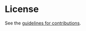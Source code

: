# License

See the
[guidelines for contributions](https://github.com/marten-seemann/draft-seemann-quic-reliable-stream-reset/blob/master/CONTRIBUTING.md).
